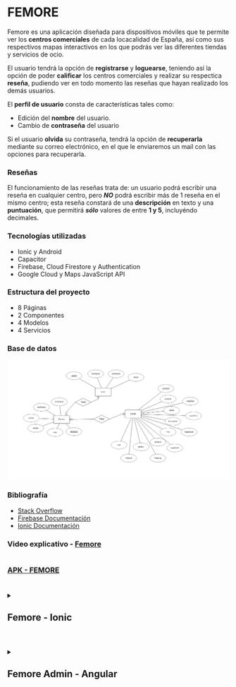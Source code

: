 # **FEMORE**
 Femore es una aplicación diseñada para dispositivos móviles que te permite ver los **centros comerciales** de cada locacalidad de España, así como sus respectivos mapas interactivos en los que podrás ver las diferentes tiendas y servicios de ocio.

El usuario tendrá la opción de **registrarse** y **loguearse**, teniendo así la opción de poder **calificar** los centros comerciales y realizar su respectica **reseña**, pudiendo ver en todo momento las reseñas que hayan realizado los demás usuarios.

El **perfil de usuario** consta de características tales como:
- Edición del **nombre** del usuario.
- Cambio de **contraseña** del usuario

Si el usuario **olvida** su contraseña, tendrá la opción de **recuperarla** mediante su correo electrónico, en el que le enviaremos un mail con las opciones para recuperarla.

### **Reseñas**
El funcionamiento de las reseñas trata de: un usuario podrá escribir una reseña en cualquier centro, pero ***NO*** podrá escribir más de 1 reseña en el mismo centro; esta reseña constará de una **descripción** en texto y una **puntuación**, que permitirá ***sólo*** valores de entre **1 y 5**, incluyéndo decimales.

### **Tecnologías utilizadas**
* Ionic y Android
* Capacitor
* Firebase, Cloud Firestore y Authentication
* Google Cloud y Maps JavaScript API
### **Estructura del proyecto**
* 8 Páginas
* 2 Componentes
* 4 Modelos
* 4 Servicios
### **Base de datos**
![Imagen](capturas/base-de-datos.png)
### **Bibliografía**
* [Stack Overflow](https://stackoverflow.com/)
* [Firebase Documentación](https://firebase.google.com/docs)
* [Ionic Documentación](https://ionicframework.com/docs)
### Video explicativo - [Femore](https://www.youtube.com/watch?v=2JJ34R-AriQ)
#
### [APK - FEMORE](https://mega.nz/file/zHJnlZhQ#OQLmDwW5TtFh6rQ0OUD_Va70Sr46NFfn8R0S0VzfzTg)
#
<details>
 <summary><h2>Femore - Ionic</h2></summary>
 
### Landing Page
![Imagen 0](capturas/femore-ionic/23.png)
### Login
![Imagen 1](capturas/femore-ionic/1.png)
### Registro
![Imagen 2](capturas/femore-ionic/2.png) ![Imagen 3](capturas/femore-ionic/3.png)
### Recuperar contraseña
![Imagen 4](capturas/femore-ionic/4.png)
### Centros
![Imagen 5](capturas/femore-ionic/5.png) ![Imagen 6](capturas/femore-ionic/6.png)
# ---
![Imagen 7](capturas/femore-ionic/7.png) ![Imagen 8](capturas/femore-ionic/8.png)
# ---
![Imagen 9](capturas/femore-ionic/9.png) ![Imagen 10](capturas/femore-ionic/10.png)
### Cambio de centro
![Imagen 11](capturas/femore-ionic/11.png) ![Imagen 12](capturas/femore-ionic/12.png)
# ---
![Imagen 13](capturas/femore-ionic/13.png)
### Opciones menú
![Imagen 14](capturas/femore-ionic/14.png)
### Perfil
![Imagen 15](capturas/femore-ionic/15.png) ![Imagen 16](capturas/femore-ionic/16.png)
# ---
![Imagen 17](capturas/femore-ionic/17.png)
### Cambio de contraseña
![Imagen 18](capturas/femore-ionic/18.png) ![Imagen 19](capturas/femore-ionic/19.png)
# ---
![Imagen 20](capturas/femore-ionic/20.png)
### Mapa
![Imagen 21](capturas/femore-ionic/21.png) ![Imagen 22](capturas/femore-ionic/22.png)
### Sesión cerrada
![Imagen 23](capturas/femore-ionic/23.png)

</details>

#

<details>
 <summary><h2>Femore Admin - Angular</h2></summary>
 
### Inicio
![Imagen 0](capturas/femore-angular/1.png)
# ---
![Imagen 1](capturas/femore-angular/2.png)
### Usuarios
![Imagen 2](capturas/femore-angular/3.png)
# ---
![Imagen 3](capturas/femore-angular/4.png)
### Eliminar Usuario
![Imagen 4](capturas/femore-angular/5.png)
# ---
![Imagen 5](capturas/femore-angular/6.png)
# ---
![Imagen 6](capturas/femore-angular/7.png)
### Añadir Usuario
![Imagen 7](capturas/femore-angular/13.png)
# ---
![Imagen 8](capturas/femore-angular/14.png)
# ---
![Imagen 9](capturas/femore-angular/15.png)
# ---
### Centros
![Imagen 10](capturas/femore-angular/8.png)
# ---
![Imagen 11](capturas/femore-angular/9.png)
# ---
![Imagen 12](capturas/femore-angular/10.png)
# ---
![Imagen 13](capturas/femore-angular/11.png)
# ---
![Imagen 14](capturas/femore-angular/12.png)
</details>

